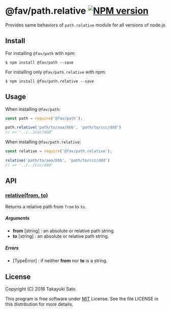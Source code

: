 @fav/path.relative [![NPM version][npm-image]][npm-url]
==================

Provides same behaviors of `path.relative` module for all versions of node.js

Install
-------

For installing `@fav/path` with npm:

```
$ npm install @fav/path --save
```

For installing only `@fav/path.relative` with npm:

```
$ npm install @fav/path.relative --save
```

Usage
-----

When installing `@fav/path`:

```js
const path = require('@fav/path');

path.relative('path/to/aaa/bbb', 'path/to/ccc/ddd')
// => '../../ccc/ddd'
```

When installing `@fav/path.relative`:

```js
const relative = require('@fav/path.relative');

relative('path/to/aaa/bbb', 'path/to/ccc/ddd')
// => '../../ccc/ddd'
```

API
---

### <u>relative(from, to)</u>

Returns a relative path from `from` to `to`.

##### Arguments

* **from** [string] : an absolute or relative path string.
* **to** [string] : an absolute or relative path string.

##### Errors

* [TypeError] : if neither **from** nor **to** is a string.

License
-------

Copyright (C) 2016 Takayuki Sato

This program is free software under [MIT][mit-url] License.
See the file LICENSE in this distribution for more details.

[npm-image]: http://img.shields.io/badge/npm-v0.8.0-blue.svg
[npm-url]: https://www.npmjs.org/package/@fav/path/
[mit-url]: https://opensource.org/licenses/MIT

